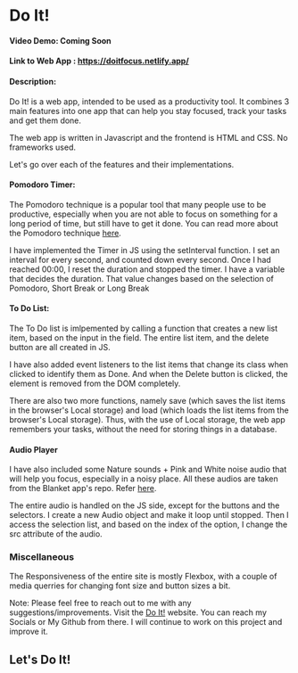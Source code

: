 # Do It!

#### Video Demo:  Coming Soon<URL HERE>
#### Link to Web App : <https://doitfocus.netlify.app/>

#### Description:

Do It! is a web app, intended to be used as a productivity tool. It combines 3 main features into one app that can help you stay focused, track your tasks and get them done.

The web app is written in Javascript and the frontend is HTML and CSS. No frameworks used.

Let's go over each of the features and their implementations.

#### Pomodoro Timer:
The Pomodoro technique is a popular tool that many people use to be productive, especially when you are not able to focus on something for a long period of time, but still have to get it done. You can read more about the Pomodoro technique [here](https://en.wikipedia.org/wiki/Pomodoro_Technique).

I have implemented the Timer in JS using the setInterval function. I set an interval for every second, and counted down every second. Once I had reached 00:00, I reset the duration and stopped the timer. I have a variable that decides the duration. That value changes based on the selection of Pomodoro, Short Break or Long Break


#### To Do List:
The To Do list is imlpemented by calling a function that creates a new list item, based on the input in the field. The entire list item, and the delete button are all created in JS.

I have also added event listeners to the list items that change its class when clicked to identify them as Done. And when the Delete button is clicked, the element is removed from the DOM completely.

There are also two more functions, namely save (which saves the list items in the browser's Local storage) and load (which loads the list items from the browser's Local storage). Thus, with the use of Local storage, the web app remembers your tasks, without the need for storing things in a database.


#### Audio Player
I have also included some Nature sounds + Pink and White noise audio that will help you focus, especially in a noisy place. All these audios are taken from the Blanket app's repo. Refer [here](SOUNDS_LICENSING.md).

The entire audio is handled on the JS side, except for the buttons and the selectors. I create a new Audio object and make it loop until stopped. Then I access the selection list, and based on the index of the option, I change the src attribute of the audio.


### Miscellaneous
The Responsiveness of the entire site is mostly Flexbox, with a couple of media querries for changing font size and button sizes a bit.

Note: Please feel free to reach out to me with any suggestions/improvements. Visit the [Do It!](https://doitfocus.netlify.app/) website. You can reach my Socials or My Github from there. I will continue to work on this project and improve it.

## Let's Do It!
